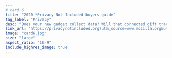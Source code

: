 ```yaml
---
# card 6
title: "2020 *Privacy Not Included buyers guide"
tag_label: "Privacy"
desc: "Does your new gadget collect data? Will that connected gift track you? We created a guide to help you shop for safe, secure connected products."
link_url: "https://privacynotincluded.org?utm_source=www.mozilla.org&utm_medium=referral&utm_campaign=homepage&utm_content=card"
image: "card6.jpg"
size: "large"
aspect_ratio: "16-9"
include_highres_image: true
---
```

